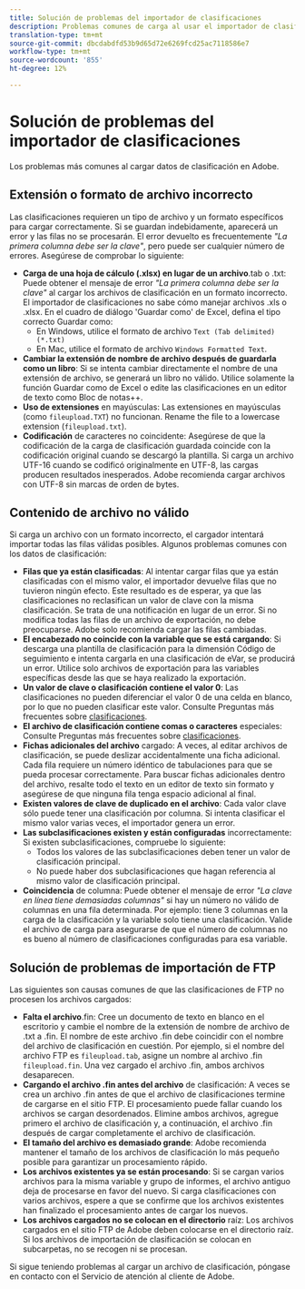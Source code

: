 ```yaml
---
title: Solución de problemas del importador de clasificaciones
description: Problemas comunes de carga al usar el importador de clasificaciones.
translation-type: tm+mt
source-git-commit: dbcdabdfd53b9d65d72e6269fcd25ac7118586e7
workflow-type: tm+mt
source-wordcount: '855'
ht-degree: 12%

---
```



# Solución de problemas del importador de clasificaciones

Los problemas más comunes al cargar datos de clasificación en Adobe.

## Extensión o formato de archivo incorrecto

Las clasificaciones requieren un tipo de archivo y un formato específicos para cargar correctamente. Si se guardan indebidamente, aparecerá un error y las filas no se procesarán. El error devuelto es frecuentemente *&quot;La primera columna debe ser la clave&quot;*, pero puede ser cualquier número de errores. Asegúrese de comprobar lo siguiente:

* **Carga de una hoja de cálculo (.xlsx) en lugar de un archivo**.tab o .txt: Puede obtener el mensaje de error *&quot;La primera columna debe ser la clave&quot;* al cargar los archivos de clasificación en un formato incorrecto. El importador de clasificaciones no sabe cómo manejar archivos .xls o .xlsx. En el cuadro de diálogo &#39;Guardar como&#39; de Excel, defina el tipo correcto Guardar como:
   * En Windows, utilice el formato de archivo `Text (Tab delimited) (*.txt)`
   * En Mac, utilice el formato de archivo `Windows Formatted Text`.
* **Cambiar la extensión de nombre de archivo después de guardarla como un libro**: Si se intenta cambiar directamente el nombre de una extensión de archivo, se generará un libro no válido. Utilice solamente la función Guardar como de Excel o edite las clasificaciones en un editor de texto como Bloc de notas++.
* **Uso de extensiones** en mayúsculas: Las extensiones en mayúsculas (como `fileupload.TXT`) no funcionan. Rename the file to a lowercase extension (`fileupload.txt`).
* **Codificación** de caracteres no coincidente: Asegúrese de que la codificación de la carga de clasificación guardada coincide con la codificación original cuando se descargó la plantilla. Si carga un archivo UTF-16 cuando se codificó originalmente en UTF-8, las cargas producen resultados inesperados. Adobe recomienda cargar archivos con UTF-8 sin marcas de orden de bytes.

## Contenido de archivo no válido

Si carga un archivo con un formato incorrecto, el cargador intentará importar todas las filas válidas posibles. Algunos problemas comunes con los datos de clasificación:

* **Filas que ya están clasificadas**: Al intentar cargar filas que ya están clasificadas con el mismo valor, el importador devuelve filas que no tuvieron ningún efecto. Este resultado es de esperar, ya que las clasificaciones no reclasifican un valor de clave con la misma clasificación. Se trata de una notificación en lugar de un error. Si no modifica todas las filas de un archivo de exportación, no debe preocuparse. Adobe solo recomienda cargar las filas cambiadas.
* **El encabezado no coincide con la variable que se está cargando**: Si descarga una plantilla de clasificación para la dimensión Código de seguimiento e intenta cargarla en una clasificación de eVar, se producirá un error. Utilice solo archivos de exportación para las variables específicas desde las que se haya realizado la exportación.
* **Un valor de clave o clasificación contiene el valor 0**: Las clasificaciones no pueden diferenciar el valor 0 de una celda en blanco, por lo que no pueden clasificar este valor. Consulte Preguntas más frecuentes sobre [clasificaciones](../faq.md).
* **El archivo de clasificación contiene comas o caracteres** especiales: Consulte Preguntas más frecuentes sobre [clasificaciones](../faq.md).
* **Fichas adicionales del archivo** cargado: A veces, al editar archivos de clasificación, se puede deslizar accidentalmente una ficha adicional. Cada fila requiere un número idéntico de tabulaciones para que se pueda procesar correctamente. Para buscar fichas adicionales dentro del archivo, resalte todo el texto en un editor de texto sin formato y asegúrese de que ninguna fila tenga espacio adicional al final.
* **Existen valores de clave de duplicado en el archivo**: Cada valor clave sólo puede tener una clasificación por columna. Si intenta clasificar el mismo valor varias veces, el importador genera un error.
* **Las subclasificaciones existen y están configuradas** incorrectamente: Si existen subclasificaciones, compruebe lo siguiente:
   * Todos los valores de las subclasificaciones deben tener un valor de clasificación principal.
   * No puede haber dos subclasificaciones que hagan referencia al mismo valor de clasificación principal.
* **Coincidencia** de columna: Puede obtener el mensaje de error *&quot;La clave en línea tiene demasiadas columnas&quot;* si hay un número no válido de columnas en una fila determinada. Por ejemplo: tiene 3 columnas en la carga de la clasificación y la variable solo tiene una clasificación. Valide el archivo de carga para asegurarse de que el número de columnas no es bueno al número de clasificaciones configuradas para esa variable.

## Solución de problemas de importación de FTP

Las siguientes son causas comunes de que las clasificaciones de FTP no procesen los archivos cargados:

* **Falta el archivo**.fin: Cree un documento de texto en blanco en el escritorio y cambie el nombre de la extensión de nombre de archivo de .txt a .fin. El nombre de este archivo .fin debe coincidir con el nombre del archivo de clasificación en cuestión. Por ejemplo, si el nombre del archivo FTP es `fileupload.tab`, asigne un nombre al archivo .fin `fileupload.fin`. Una vez cargado el archivo .fin, ambos archivos desaparecen.
* **Cargando el archivo .fin antes del archivo** de clasificación: A veces se crea un archivo .fin antes de que el archivo de clasificaciones termine de cargarse en el sitio FTP. El procesamiento puede fallar cuando los archivos se cargan desordenados. Elimine ambos archivos, agregue primero el archivo de clasificación y, a continuación, el archivo .fin después de cargar completamente el archivo de clasificación.
* **El tamaño del archivo es demasiado grande**: Adobe recomienda mantener el tamaño de los archivos de clasificación lo más pequeño posible para garantizar un procesamiento rápido.
* **Los archivos existentes ya se están procesando**: Si se cargan varios archivos para la misma variable y grupo de informes, el archivo antiguo deja de procesarse en favor del nuevo. Si carga clasificaciones con varios archivos, espere a que se confirme que los archivos existentes han finalizado el procesamiento antes de cargar los nuevos.
* **Los archivos cargados no se colocan en el directorio** raíz: Los archivos cargados en el sitio FTP de Adobe deben colocarse en el directorio raíz. Si los archivos de importación de clasificación se colocan en subcarpetas, no se recogen ni se procesan.

Si sigue teniendo problemas al cargar un archivo de clasificación, póngase en contacto con el Servicio de atención al cliente de Adobe.
